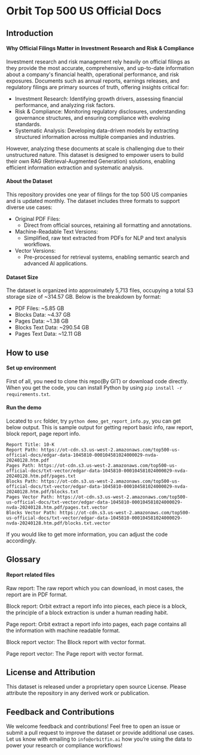 # Orbit Top 500 US Official Docs

## Introduction

#### Why Official Filings Matter in Investment Research and Risk & Compliance

Investment research and risk management rely heavily on official filings as they provide the most accurate,
comprehensive, and up-to-date information about a company's financial health, operational performance, and risk
exposures. Documents such as annual reports, earnings releases, and regulatory filings are primary sources of truth,
offering insights critical for:

- Investment Research: Identifying growth drivers, assessing financial performance, and analyzing risk factors.
- Risk & Compliance: Monitoring regulatory disclosures, understanding governance structures, and ensuring compliance
  with evolving standards.
- Systematic Analysis: Developing data-driven models by extracting structured information across multiple companies and
  industries.

However, analyzing these documents at scale is challenging due to their unstructured nature. This dataset is designed to
empower users to build their own RAG (Retrieval-Augmented Generation) solutions, enabling efficient information
extraction and systematic analysis.

#### About the Dataset

This repository provides one year of filings for the top 500 US companies and is updated monthly. The dataset includes
three formats to support diverse use cases:

- Original PDF Files:
    - Direct from official sources, retaining all formatting and annotations.
- Machine-Readable Text Versions:
    - Simplified, raw text extracted from PDFs for NLP and text analysis workflows.
- Vector Versions:
    - Pre-processed for retrieval systems, enabling semantic search and advanced AI applications.

#### Dataset Size

The dataset is organized into approximately 5,713 files, occupying a total S3 storage size of ~314.57 GB. Below is the
breakdown by format:

- PDF Files: ~5.85 GB
- Blocks Data: ~4.37 GB
- Pages Data: ~1.38 GB
- Blocks Text Data: ~290.54 GB
- Pages Text Data: ~12.11 GB

## How to use

#### Set up environment

First of all, you need to clone this repo(By GIT) or download code directly.
When you get the code, you can install Python by using `pip install -r requirements.txt`.

#### Run the demo

Located to `src` folder, try `python demo_get_report_info.py`, you can get below output. This is sample output for
getting report basic info, raw report, block report, page report info.

```text
Report Title: 10-K
Report Path: https://ot-cdn.s3.us-west-2.amazonaws.com/top500-us-official-docs/edgar-data-1045810-000104581024000029-nvda-20240128.htm.pdf
Pages Path: https://ot-cdn.s3.us-west-2.amazonaws.com/top500-us-official-docs/txt-vector/edgar-data-1045810-000104581024000029-nvda-20240128.htm.pdf/pages.txt
Blocks Path: https://ot-cdn.s3.us-west-2.amazonaws.com/top500-us-official-docs/txt-vector/edgar-data-1045810-000104581024000029-nvda-20240128.htm.pdf/blocks.txt
Pages Vector Path: https://ot-cdn.s3.us-west-2.amazonaws.com/top500-us-official-docs/txt-vector/edgar-data-1045810-000104581024000029-nvda-20240128.htm.pdf/pages.txt.vector
Blocks Vector Path: https://ot-cdn.s3.us-west-2.amazonaws.com/top500-us-official-docs/txt-vector/edgar-data-1045810-000104581024000029-nvda-20240128.htm.pdf/blocks.txt.vector
```

If you would like to get more information, you can adjust the code accordingly.

## Glossary

#### Report related files

Raw report: The raw report which you can download, in most cases, the report are in PDF format.

Block report: Orbit extract a report info into pieces, each piece is a block, the principle of a block extraction is
under a human reading habit.

Page report: Orbit extract a report info into pages, each page contains all the information with
machine readable format.

Block report vector: The Block report with vector format.

Page report vector: The Page report with vector format.

## License and Attribution

This dataset is released under a proprietary open source License. Please attribute the repository in any derived work or
publication.

## Feedback and Contributions

We welcome feedback and contributions! Feel free to open an issue or submit a pull request to improve the dataset or
provide additional use cases.
Let us know with emailing to `info@orbitfin.ai` how you’re using the data to power your research or compliance
workflows!

